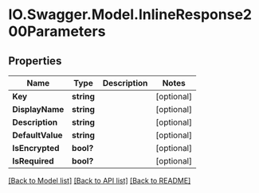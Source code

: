 # IO.Swagger.Model.InlineResponse200Parameters
## Properties

Name | Type | Description | Notes
------------ | ------------- | ------------- | -------------
**Key** | **string** |  | [optional] 
**DisplayName** | **string** |  | [optional] 
**Description** | **string** |  | [optional] 
**DefaultValue** | **string** |  | [optional] 
**IsEncrypted** | **bool?** |  | [optional] 
**IsRequired** | **bool?** |  | [optional] 

[[Back to Model list]](../README.md#documentation-for-models) [[Back to API list]](../README.md#documentation-for-api-endpoints) [[Back to README]](../README.md)

